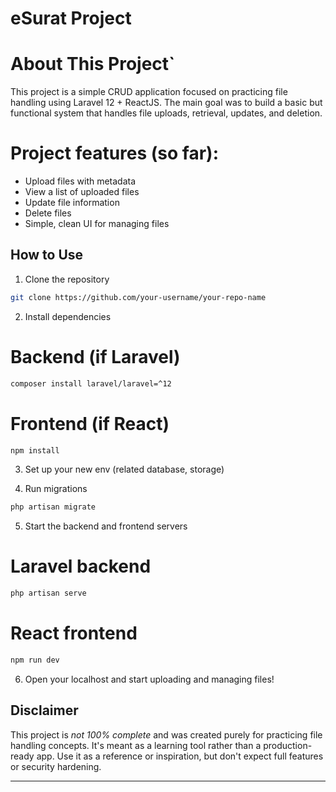 # eSurat Project

# About This Project`

This project is a simple CRUD application focused on practicing file handling using Laravel 12 + ReactJS. The main goal was to build a basic but functional system that handles file uploads, retrieval, updates, and deletion.

# Project features (so far):

- Upload files with metadata
- View a list of uploaded files
- Update file information
- Delete files
- Simple, clean UI for managing files

## How to Use

1. Clone the repository
```bash
git clone https://github.com/your-username/your-repo-name
```
2. Install dependencies
# Backend (if Laravel)
```bash
composer install laravel/laravel=^12
```
# Frontend (if React)
```bash
npm install
```
3. Set up your new env (related database, storage)

4. Run migrations
```bash
php artisan migrate
```
5. Start the backend and frontend servers
# Laravel backend
```bash
php artisan serve
```
# React frontend
```bash
npm run dev
```
6. Open your localhost and start uploading and managing files!

## Disclaimer

This project is *not 100% complete* and was created purely for practicing file handling concepts. It's meant as a learning tool rather than a production-ready app. Use it as a reference or inspiration, but don't expect full features or security hardening.

---